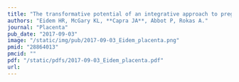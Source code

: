 ```yaml
---
title: "The transformative potential of an integrative approach to pregnancy"
authors: "Eidem HR, McGary KL, **Capra JA**, Abbot P, Rokas A."
journal: "Placenta"
pub_date: "2017-09-03"
image: "/static/img/pub/2017-09-03_Eidem_placenta.png"
pmid: "28864013"
pmcid: ""
pdf: "/static/pdfs/2017-09-03_Eidem_placenta.pdf"
url: 
---
```


